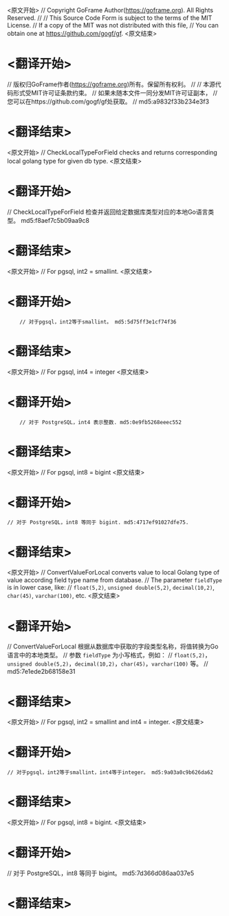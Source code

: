 
<原文开始>
// Copyright GoFrame Author(https://goframe.org). All Rights Reserved.
//
// This Source Code Form is subject to the terms of the MIT License.
// If a copy of the MIT was not distributed with this file,
// You can obtain one at https://github.com/gogf/gf.
<原文结束>

# <翻译开始>
// 版权归GoFrame作者(https://goframe.org)所有。保留所有权利。
//
// 本源代码形式受MIT许可证条款约束。
// 如果未随本文件一同分发MIT许可证副本，
// 您可以在https://github.com/gogf/gf处获取。
// md5:a9832f33b234e3f3
# <翻译结束>


<原文开始>
// CheckLocalTypeForField checks and returns corresponding local golang type for given db type.
<原文结束>

# <翻译开始>
// CheckLocalTypeForField 检查并返回给定数据库类型对应的本地Go语言类型。 md5:f8aef7c5b09aa9c8
# <翻译结束>


<原文开始>
// For pgsql, int2 = smallint.
<原文结束>

# <翻译开始>
		// 对于pgsql，int2等于smallint。 md5:5d75ff3e1cf74f36
# <翻译结束>


<原文开始>
// For pgsql, int4 = integer
<原文结束>

# <翻译开始>
		// 对于 PostgreSQL，int4 表示整数. md5:0e9fb5268eeec552
# <翻译结束>


<原文开始>
// For pgsql, int8 = bigint
<原文结束>

# <翻译开始>
	// 对于 PostgreSQL，int8 等同于 bigint. md5:4717ef91027dfe75.
# <翻译结束>


<原文开始>
// ConvertValueForLocal converts value to local Golang type of value according field type name from database.
// The parameter `fieldType` is in lower case, like:
// `float(5,2)`, `unsigned double(5,2)`, `decimal(10,2)`, `char(45)`, `varchar(100)`, etc.
<原文结束>

# <翻译开始>
// ConvertValueForLocal 根据从数据库中获取的字段类型名称，将值转换为Go语言中的本地类型。
// 参数 `fieldType` 为小写格式，例如：
// `float(5,2)`，`unsigned double(5,2)`，`decimal(10,2)`，`char(45)`，`varchar(100)` 等。
// md5:7e1ede2b68158e31
# <翻译结束>


<原文开始>
// For pgsql, int2 = smallint and int4 = integer.
<原文结束>

# <翻译开始>
	// 对于pgsql，int2等于smallint，int4等于integer。 md5:9a03a0c9b626da62
# <翻译结束>


<原文开始>
// For pgsql, int8 = bigint.
<原文结束>

# <翻译开始>
// 对于 PostgreSQL，int8 等同于 bigint。 md5:7d366d086aa037e5
# <翻译结束>

